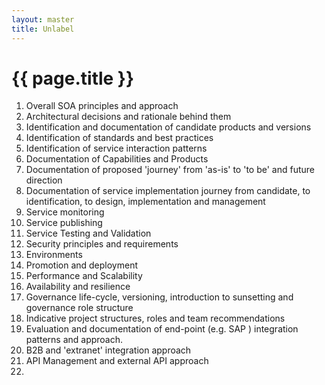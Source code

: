 ```yaml
---
layout: master
title: Unlabel
---
```

# {{ page.title }} #

1. Overall SOA principles and approach
1. Architectural decisions and rationale behind them
1. Identification and documentation of candidate products and versions
1. Identification of standards and best practices
1. Identification of service interaction patterns
1. Documentation of Capabilities and Products
1. Documentation of proposed 'journey' from 'as-is' to 'to be' and future direction
1. Documentation of service implementation journey from candidate, to identification, to design, implementation and management
1. Service monitoring
1. Service publishing
1. Service Testing and Validation
1. Security principles and requirements
1. Environments
1. Promotion and deployment
1. Performance and Scalability
1. Availability and resilience
1. Governance life-cycle, versioning, introduction to sunsetting and governance role structure
1. Indicative project structures, roles and team recommendations
1. Evaluation and documentation of end-point (e.g. SAP ) integration patterns and approach.
1. B2B and 'extranet' integration approach
1. API Management and external API approach
1. 
